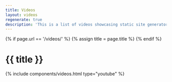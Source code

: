 ```yaml
---
title: Videos
layout: videos
regenerate: true
description: 'This is a list of videos showcasing static site generators.'
---
```


{% if page.url == '/videos/' %}
  {% assign title = page.title  %}
{% endif %}

<h1>
  {{ title }}
</h1>

<div class="flex flex-wrap justify-around">
  {% include components/videos.html type="youtube" %}
</div>
